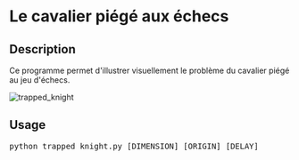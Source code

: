 # Le cavalier piégé aux échecs

## Description

Ce programme permet d'illustrer visuellement le problème du cavalier piégé au jeu d'échecs.

![trapped_knight](https://github.com/user-attachments/assets/41bd7576-da51-494f-91f7-df5ea284b6b9)

## Usage

<pre>
python trapped_knight.py [DIMENSION] [ORIGIN] [DELAY]
</pre>
